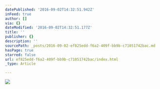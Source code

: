 ```yaml
---
datePublished: '2016-09-02T14:32:51.942Z'
inFeed: true
author: []
via: {}
dateModified: '2016-09-02T14:32:51.177Z'
title: ''
publisher: {}
description: ''
sourcePath: _posts/2016-09-02-ef825edd-f6a2-409f-bb9b-c71051742bac.md
hasPage: true
starred: false
url: ef825edd-f6a2-409f-bb9b-c71051742bac/index.html
_type: Article

---
```

![](https://the-grid-user-content.s3-us-west-2.amazonaws.com/8febebfd-b784-43c6-b881-c7bc2e1de841.jpg)